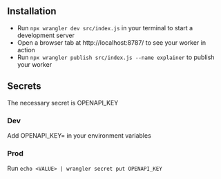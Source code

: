 ## Installation

-   Run `npx wrangler dev src/index.js` in your terminal to start a development server
-   Open a browser tab at http://localhost:8787/ to see your worker in action
-   Run `npx wrangler publish src/index.js --name explainer` to publish your worker

## Secrets

The necessary secret is OPENAPI_KEY

### Dev

Add OPENAPI_KEY=<VALUE> in your environment variables

### Prod

Run `echo <VALUE> | wrangler secret put OPENAPI_KEY`
